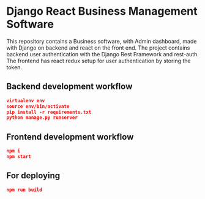 # Django React Business Management Software



This repository contains a Business software, with Admin dashboard, made with Django on backend and react on the front end. The project contains backend user authentication with the Django Rest Framework and rest-auth. The frontend has react redux setup for user authentication by storing the token.


## Backend development workflow

```json
virtualenv env
source env/bin/activate
pip install -r requirements.txt
python manage.py runserver
```

## Frontend development workflow

```json
npm i
npm start
```

## For deploying

```json
npm run build
```
